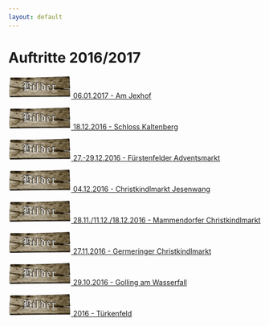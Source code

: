 ```yaml
---
layout: default
---
```

# Auftritte 2016/2017

[![Galerie](../assets/img/brettbilder.png '06.01.2017 - Am Jexhof') 06.01.2017 - Am Jexhof ](./jexhof.html)

[![Galerie](../assets/img/brettbilder.png '18.12.2016 - Schloss Kaltenberg') 18.12.2016 - Schloss Kaltenberg ](./kaltenberg.html)

[![Galerie](../assets/img/brettbilder.png '27.-29.12.2016 - Fürstenfelder Adventsmarkt') 27.-29.12.2016 - Fürstenfelder Adventsmarkt ](./ffb.html)

[![Galerie](../assets/img/brettbilder.png '04.12.2016 - Christkindlmarkt Jesenwang') 04.12.2016 - Christkindlmarkt Jesenwang ](./jesenwang.html)

[![Galerie](../assets/img/brettbilder.png '28.11./11.12./18.12.2016 - Mammendorfer Christkindlmarkt') 28.11./11.12./18.12.2016 - Mammendorfer Christkindlmarkt ](./mammendorf.html)

[![Galerie](../assets/img/brettbilder.png '27.11.2016 - Germeringer Christkindlmarkt') 27.11.2016 - Germeringer Christkindlmarkt ](./germering.html)

[![Galerie](../assets/img/brettbilder.png '29.10.2016 - Golling am Wasserfall') 29.10.2016 - Golling am Wasserfall ](./golling.html)

[![Galerie](../assets/img/brettbilder.png '2016 - Türkenfeld') 2016 - Türkenfeld ](./turkenfeld.html)